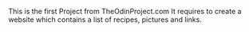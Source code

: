This is the first Project from TheOdinProject.com
It requires to create a website which contains a list of recipes, pictures and links.

